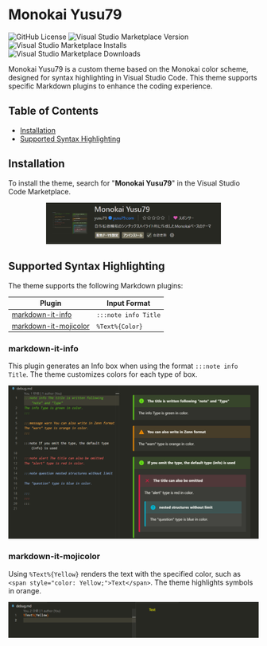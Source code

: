 # Monokai Yusu79
![GitHub License](https://img.shields.io/github/license/yusu79/vscode-monokai-yusu79)
![Visual Studio Marketplace Version](https://img.shields.io/visual-studio-marketplace/v/yusu79.vscode-monokai-yusu79)
![Visual Studio Marketplace Installs](https://img.shields.io/visual-studio-marketplace/i/yusu79.vscode-monokai-yusu79)
![Visual Studio Marketplace Downloads](https://img.shields.io/visual-studio-marketplace/d/yusu79.vscode-monokai-yusu79)

Monokai Yusu79 is a custom theme based on the Monokai color scheme, designed for syntax highlighting in Visual Studio Code. This theme supports specific Markdown plugins to enhance the coding experience.

<!-- omit in toc -->
## Table of Contents
- [Installation](#installation)
- [Supported Syntax Highlighting](#supported-syntax-highlighting)

## Installation
To install the theme, search for "**Monokai Yusu79**" in the Visual Studio Code Marketplace.

<p align="center">
<img src="images/setup.png" width="70%"/>
</p>

## Supported Syntax Highlighting
The theme supports the following Markdown plugins:

| Plugin                                                                                   | Input Format                |
| ---------------------------------------------------------------------------------------- | --------------------------- |
| [markdown-it-info](https://www.npmjs.com/package/markdown-it-info)                       | `:::note info Title`      |
| [markdown-it-mojicolor](https://www.npmjs.com/package/markdown-it-mojicolor)             | `%Text%{Color}`                |

### markdown-it-info
This plugin generates an Info box when using the format `:::note info Title`. The theme customizes colors for each type of box.

![](./images/markdown-it-info_en.png)

### markdown-it-mojicolor
Using `%Text%{Yellow}` renders the text with the specified color, such as `<span style="color: Yellow;">Text</span>`. The theme highlights symbols in orange.

![](./images/markdown-it-mojicolor_en.png)
